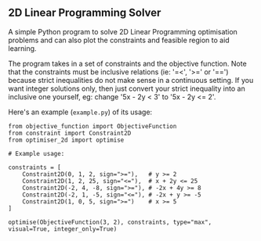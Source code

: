 ## 2D Linear Programming Solver

A simple Python program to solve 2D Linear Programming optimisation problems and can also
plot the constraints and feasible region to aid learning.

The program takes in a set of constraints and the objective function.
Note that the constraints must be inclusive relations (ie: '=<', '>=' or '==') because
strict inequalities do not make sense in a continuous setting. If you want integer solutions only, then just
convert your strict inequality into an inclusive one yourself, eg: change '5x - 2y < 3' to '5x - 2y <= 2'.

Here's an example (``example.py``) of its usage:

```
from objective_function import ObjectiveFunction
from constraint import Constraint2D
from optimiser_2d import optimise

# Example usage:

constraints = [
    Constraint2D(0, 1, 2, sign=">="),   # y >= 2
    Constraint2D(1, 2, 25, sign="<="),  # x + 2y <= 25
    Constraint2D(-2, 4, -8, sign=">="), # -2x + 4y >= 8
    Constraint2D(-2, 1, -5, sign="<="), # -2x + y >= -5
    Constraint2D(1, 0, 5, sign=">=")    # x >= 5
]

optimise(ObjectiveFunction(3, 2), constraints, type="max", visual=True, integer_only=True)
```